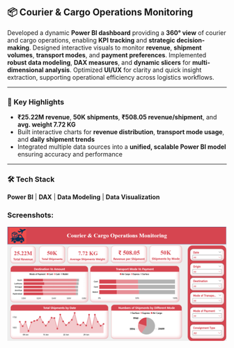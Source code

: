 ## 📦 Courier & Cargo Operations Monitoring 
Developed a dynamic **Power BI dashboard** providing a **360° view** of courier and cargo operations, enabling **KPI tracking** and **strategic decision-making**. Designed interactive visuals to monitor **revenue**, **shipment volumes**, **transport modes**, and **payment preferences**. Implemented **robust data modeling**, **DAX measures**, and **dynamic slicers** for **multi-dimensional analysis**. Optimized **UI/UX** for clarity and quick insight extraction, supporting operational efficiency across logistics workflows.  

---

### 🔹 Key Highlights  
- **₹25.22M revenue**, **50K shipments**, **₹508.05 revenue/shipment**, and **avg. weight 7.72 KG**  
- Built interactive charts for **revenue distribution**, **transport mode usage**, and **daily shipment trends**  
- Integrated multiple data sources into a **unified, scalable Power BI model** ensuring accuracy and performance  

---

### 🛠 Tech Stack  
**Power BI** | **DAX** | **Data Modeling** | **Data Visualization**

### Screenshots:
   
![Dashboard Preview](https://github.com/ashishsinghvns2505/Courier-Cargo-Operations-Monitoring/blob/main/Dashboard%20Screenshot%20.png)
